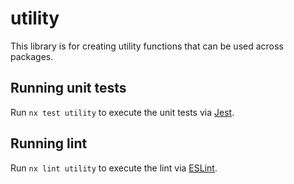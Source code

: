 # utility

This library is for creating utility functions that can be used across packages.

## Running unit tests

Run `nx test utility` to execute the unit tests via [Jest](https://jestjs.io).

## Running lint

Run `nx lint utility` to execute the lint via [ESLint](https://eslint.org/).
